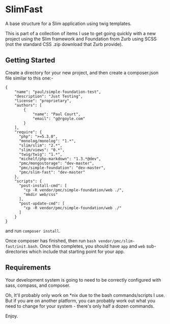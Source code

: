 SlimFast
========

A base structure for a Slim application using twig templates.

This is part of a collection of items I use to get going quickly with a new project
using the Slim framework and Foundation from Zurb using SCSS (not the standard CSS
  .zip download that Zurb provide).

Getting Started
---------------
Create a directory for your new project, and then create a composer.json file similar
to this one:-

~~~
{
    "name": "paul/simple-foundation-test",
    "description": "Just Testing",
    "license": "proprietary",
    "authors": [
        {
            "name": "Paul Court",
            "email": "g@rgoyle.com"
        }
    ],
    "require": {
      "php": ">=5.3.0",
      "monolog/monolog": "1.*",
      "slim/slim": "2.*",
      "slim/views": "0.*",
      "twig/twig": "1.*",
      "michelf/php-markdown": "1.3.*@dev",
      "pmc/mongostorage": "dev-master",
      "pmc/simple-foundation": "dev-master",
      "pmc/slim-fast": "dev-master"
    },
    "scripts": {
      "post-install-cmd": [
        "cp -R vendor/pmc/simple-foundation/web ./",
        "mkdir web/css"
      ],
      "post-update-cmd": [
        "cp -R vendor/pmc/simple-foundation/web ./"
      ]
    }
}
~~~

and run `composer install`.

Once composer has finished, then run `bash vendor/pmc/slim-fast/init.bash`. Once this
completes, you should have `app` and `web` sub-directories which include that starting
point for your app.

Requirements
------------
Your development system is going to need to be correctly configured with sass, compass,
and composer.

Oh, It'll probably only work on *nix due to the bash commands/scripts I use. But if you are
on another platform, you can probably work out what you need to change for your system -
there's only half a dozen commands.


Enjoy.
